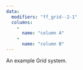 ```yaml
---
data:
  modifiers: "ff_grid--2-1"
  columns:
    - 
      name: "column A"
    - 
      name: "column B"
---
```

An example Grid system.